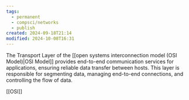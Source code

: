 ```yaml
---
tags:
  - permanent
  - compsci/networks
  - publish
created: 2024-09-18T21:14
modified: 2024-10-08T16:31
---
```

The Transport Layer of the [[open systems interconnection model (OSI Model)|OSI Model]] provides end-to-end communication services for applications, ensuring reliable data transfer between hosts. This layer is responsible for segmenting data, managing end-to-end connections, and controlling the flow of data.

[[OSI]]